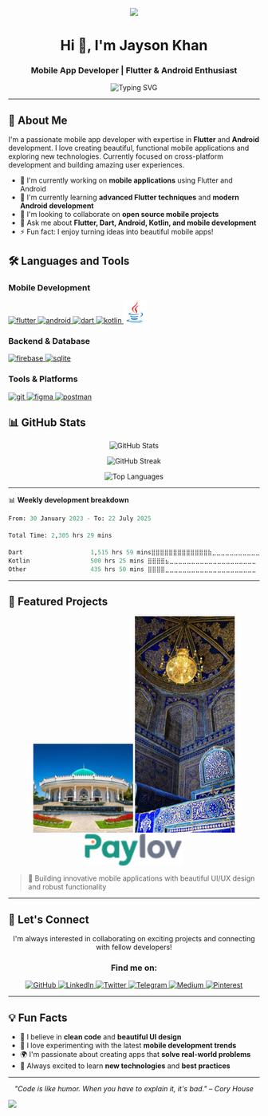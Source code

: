 <p align="center">
  <img src="https://capsule-render.vercel.app/api?type=waving&color=gradient&text=Hello%20World!&height=100&section=header"/>
</p>

<h1 align="center">Hi 👋, I'm Jayson Khan</h1>
<h3 align="center">Mobile App Developer | Flutter & Android Enthusiast</h3>

<p align="center">
  <img src="https://readme-typing-svg.herokuapp.com?font=Fira+Code&pause=1000&color=36BCF7&center=true&vCenter=true&width=435&lines=Mobile+App+Developer;Flutter+%26+Android+Expert;Always+learning+new+things" alt="Typing SVG" />
</p>

---

## 🚀 About Me

I'm a passionate mobile app developer with expertise in **Flutter** and **Android** development. I love creating beautiful, functional mobile applications and exploring new technologies. Currently focused on cross-platform development and building amazing user experiences.

- 🔭 I'm currently working on **mobile applications** using Flutter and Android
- 🌱 I'm currently learning **advanced Flutter techniques** and **modern Android development**
- 👯 I'm looking to collaborate on **open source mobile projects**
- 💬 Ask me about **Flutter, Dart, Android, Kotlin, and mobile development**
- ⚡ Fun fact: I enjoy turning ideas into beautiful mobile apps!

## 🛠️ Languages and Tools

### Mobile Development
<p align="left">
  <a href="https://flutter.dev" target="_blank" rel="noreferrer">
    <img src="https://www.vectorlogo.zone/logos/flutterio/flutterio-icon.svg" alt="flutter" width="45" height="45"/>
  </a>
  <a href="https://developer.android.com" target="_blank" rel="noreferrer">
    <img src="https://www.vectorlogo.zone/logos/android/android-icon.svg" alt="android" width="45" height="45"/>
  </a>
  <a href="https://dart.dev/" target="_blank" rel="noreferrer">
    <img src="https://www.vectorlogo.zone/logos/dartlang/dartlang-icon.svg" alt="dart" width="45" height="45"/>
  </a>
  <a href="https://kotlinlang.org" target="_blank" rel="noreferrer">
    <img src="https://www.vectorlogo.zone/logos/kotlinlang/kotlinlang-icon.svg" alt="kotlin" width="45" height="45"/>
  </a>
  <a href="https://www.java.com" target="_blank" rel="noreferrer">
    <img src="https://raw.githubusercontent.com/devicons/devicon/master/icons/java/java-original.svg" alt="java" width="45" height="45"/>
  </a>
</p>

### Backend & Database
<p align="left">
  <a href="https://firebase.google.com/" target="_blank" rel="noreferrer">
    <img src="https://www.vectorlogo.zone/logos/firebase/firebase-icon.svg" alt="firebase" width="45" height="45"/>
  </a>
  <a href="https://www.sqlite.org/" target="_blank" rel="noreferrer">
    <img src="https://www.vectorlogo.zone/logos/sqlite/sqlite-icon.svg" alt="sqlite" width="45" height="45"/>
  </a>
</p>

### Tools & Platforms
<p align="left">
  <a href="https://git-scm.com/" target="_blank" rel="noreferrer">
    <img src="https://www.vectorlogo.zone/logos/git-scm/git-scm-icon.svg" alt="git" width="45" height="45"/>
  </a>
  <a href="https://www.figma.com/" target="_blank" rel="noreferrer">
    <img src="https://www.vectorlogo.zone/logos/figma/figma-icon.svg" alt="figma" width="45" height="45"/>
  </a>
  <a href="https://postman.com" target="_blank" rel="noreferrer">
    <img src="https://www.vectorlogo.zone/logos/getpostman/getpostman-icon.svg" alt="postman" width="45" height="45"/>
  </a>
</p>




## 📊 GitHub Stats

<p align="center">
  <img src="https://github-readme-stats.vercel.app/api?username=JaysonKhan&show_icons=true&theme=tokyonight&hide_border=true" alt="GitHub Stats" />
</p>

<p align="center">
  <img src="https://github-readme-streak-stats.herokuapp.com/?user=JaysonKhan&theme=tokyonight&hide_border=true" alt="GitHub Streak" />
</p>

<p align="center">
  <img src="https://github-readme-stats.vercel.app/api/top-langs/?username=JaysonKhan&layout=compact&theme=tokyonight&hide_border=true" alt="Top Languages" />
</p>

---

📊 **Weekly development breakdown**

<!--START_SECTION:waka-->

```python
From: 30 January 2023 - To: 22 July 2025

Total Time: 2,305 hrs 29 mins

Dart                   1,515 hrs 59 mins⣿⣿⣿⣿⣿⣿⣿⣿⣿⣿⣿⣿⣿⣷⣀⣀⣀⣀⣀⣀⣀⣀⣀⣀⣀   55.30 %
Kotlin                 500 hrs 25 mins ⣿⣿⣿⣿⣦⣀⣀⣀⣀⣀⣀⣀⣀⣀⣀⣀⣀⣀⣀⣀⣀⣀⣀⣀⣀   18.25 %
Other                  435 hrs 50 mins ⣿⣿⣿⣿⣀⣀⣀⣀⣀⣀⣀⣀⣀⣀⣀⣀⣀⣀⣀⣀⣀⣀⣀⣀⣀   15.90 %
```

<!--END_SECTION:waka-->

---

## 🎯 Featured Projects

<p align="center">
  <img src="./images/museum1.png" alt="Museum App" width="200"/>
  <img src="./images/ob1.png" alt="Onboarding UI" width="200"/>
  <img src="./images/paylov.png" alt="Payment App" width="200"/>
</p>

> 🚀 Building innovative mobile applications with beautiful UI/UX design and robust functionality

---

## 🤝 Let's Connect

<p align="center">
  I'm always interested in collaborating on exciting projects and connecting with fellow developers!
</p>

<h3 align="center">Find me on:</h3>
<p align="center">
  <a href="https://github.com/JaysonKhan" target="_blank">
    <img alt="GitHub" src="https://img.shields.io/badge/GitHub-%2312100E.svg?&style=for-the-badge&logo=Github&logoColor=white" />
  </a>
  <a href="https://www.linkedin.com/in/khan347/" target="_blank">
    <img alt="LinkedIn" src="https://img.shields.io/badge/linkedin-%230077B5.svg?&style=for-the-badge&logo=linkedin&logoColor=white" />
  </a>
  <a href="https://twitter.com/j_khan347" target="_blank">
    <img alt="Twitter" src="https://img.shields.io/badge/twitter-%231DA1F2.svg?&style=for-the-badge&logo=twitter&logoColor=white" />
  </a>
  <a href="https://t.me/JaysonKhan" target="_blank">
    <img alt="Telegram" src="https://img.shields.io/badge/telegram-%231DA1F2.svg?&style=for-the-badge&logo=telegram&logoColor=white" />
  </a>
  <a href="https://medium.com/@j_khan347" target="_blank">
    <img alt="Medium" src="https://img.shields.io/badge/medium-%2312100E.svg?&style=for-the-badge&logo=medium&logoColor=white" />
  </a>
  <a href="https://www.pinterest.com/betta347/" target="_blank">
    <img alt="Pinterest" src="https://img.shields.io/badge/pinterest-%23C93646.svg?&style=for-the-badge&logo=pinterest&logoColor=white" />
  </a>
</p>

---

## 💡 Fun Facts

- 🎯 I believe in **clean code** and **beautiful UI design**
- 📱 I love experimenting with the latest **mobile development trends**
- 🌍 I'm passionate about creating apps that **solve real-world problems**
- 🚀 Always excited to learn **new technologies** and **best practices**

---

<p align="center">
  <em>"Code is like humor. When you have to explain it, it's bad." – Cory House</em>
</p>

<p align="left">
  <img src="https://capsule-render.vercel.app/api?type=waving&color=gradient&height=100&section=footer"/>
</p>
